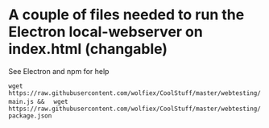 # A couple of files needed to run the Electron local-webserver on index.html (changable)
See Electron and npm for help


`wget https://raw.githubusercontent.com/wolfiex/CoolStuff/master/webtesting/main.js && `
` wget https://raw.githubusercontent.com/wolfiex/CoolStuff/master/webtesting/package.json`

